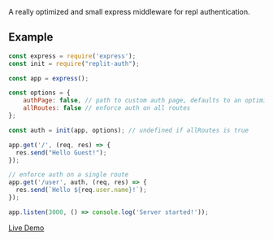 A really optimized and small express middleware for repl authentication.

## Example
```js
const express = require('express');
const init = require("replit-auth");

const app = express();

const options = {
	authPage: false, // path to custom auth page, defaults to an optimized version of the replit auth page
	allRoutes: false // enforce auth on all routes
};

const auth = init(app, options); // undefined if allRoutes is true

app.get('/', (req, res) => {
  res.send("Hello Guest!");
});

// enforce auth on a single route
app.get('/user', auth, (req, res) => {
  res.send(`Hello ${req.user.name}!`);
});

app.listen(3000, () => console.log('Server started!'));
```

[Live Demo](https://replit.com/@7heMech/ReplAuth?embed=true#index.js)